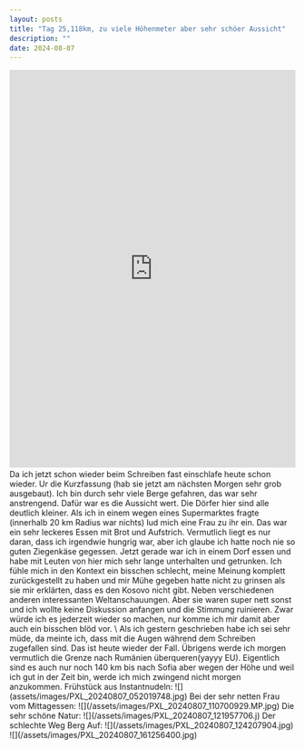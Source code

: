 ```yaml
---
layout: posts
title: "Tag 25,118km, zu viele Höhenmeter aber sehr schöer Aussicht"
description: ""
date: 2024-08-07
---
```

<iframe src="https://www.komoot.com/de-de/tour/1769939394/embed?share_token=aetC8R4iy1JxR9UX5dihsiBGL3GuOKIzCFPdAwi1qJbY8kl6uG&profile=1" width="100%" height="700" frameborder="0" scrolling="no"></iframe>
Da ich jetzt schon wieder beim Schreiben fast einschlafe heute schon wieder. Ur die Kurzfassung (hab sie jetzt am nächsten Morgen sehr grob ausgebaut). Ich bin durch sehr viele Berge gefahren, das war sehr anstrengend. Dafür war es die Aussicht wert. Die Dörfer hier sind alle deutlich kleiner. Als ich in einem wegen eines Supermarktes fragte (innerhalb 20 km Radius war nichts) lud mich eine Frau zu ihr ein. Das war ein sehr leckeres Essen mit Brot und Aufstrich. Vermutlich liegt es nur daran, dass ich irgendwie hungrig war, aber ich glaube ich hatte noch nie so guten Ziegenkäse gegessen. Jetzt gerade war ich in einem Dorf essen und habe mit Leuten von hier mich sehr lange unterhalten und getrunken. Ich fühle mich in den Kontext ein bisschen schlecht, meine Meinung komplett zurückgestellt zu haben und mir Mühe gegeben hatte nicht zu grinsen als sie mir erklärten, dass es den Kosovo nicht gibt. Neben verschiedenen anderen interessanten Weltanschauungen. Aber sie waren super nett sonst und ich wollte keine Diskussion anfangen und die Stimmung ruinieren. Zwar würde ich es jederzeit wieder so machen, nur komme ich mir damit aber auch ein bisschen blöd vor. \
Als ich gestern geschrieben habe ich sei sehr müde, da meinte ich, dass mit die Augen während dem Schreiben zugefallen sind. Das ist heute wieder der Fall. Übrigens werde ich morgen vermutlich die Grenze nach Rumänien überqueren(yayyy 
EU). Eigentlich sind es auch nur noch 140 km bis nach Sofia aber wegen der Höhe und weil ich gut in der Zeit bin, werde ich mich zwingend nicht morgen anzukommen.
Frühstück aus Instantnudeln:
![](assets/images/PXL_20240807_052019748.jpg)
Bei der sehr netten Frau vom Mittagessen:
![](/assets/images/PXL_20240807_110700929.MP.jpg)
Die sehr schöne Natur:
![](/assets/images/PXL_20240807_121957706.j)
Der schlechte Weg Berg Auf:
![](/assets/images/PXL_20240807_124207904.jpg)
![](/assets/images/PXL_20240807_161256400.jpg)